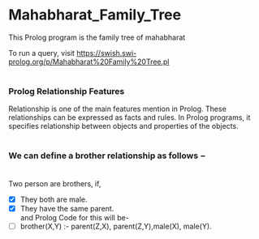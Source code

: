 # Mahabharat_Family_Tree
This Prolog program is the family tree of mahabharat

To run a query, visit https://swish.swi-prolog.org/p/Mahabharat%20Family%20Tree.pl <br><br>


### Prolog Relationship Features<br>
Relationship is one of the main features mention in Prolog. These relationships can be expressed as facts and rules. In Prolog programs, it specifies relationship between objects and properties of the objects.<br><br>

### We can define a brother relationship as follows −<br><br>

Two person are brothers, if,<br>
- [x] They both are male.<br>
- [x] They have the same parent.<br>
    and Prolog Code for this will be-<br>
- [ ] brother(X,Y) :- parent(Z,X), parent(Z,Y),male(X), male(Y).
